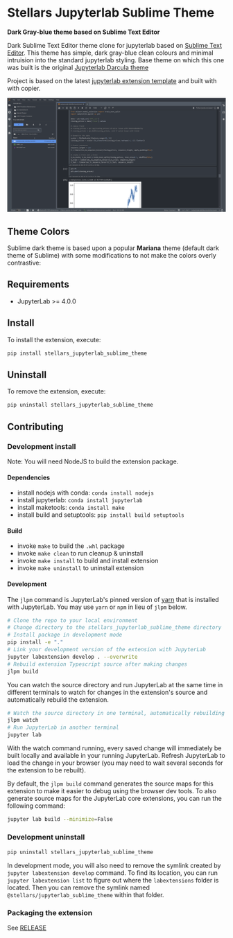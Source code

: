 # Stellars Jupyterlab Sublime Theme

<!-- [![Github Actions Status](/workflows/Build/badge.svg)](/actions/workflows/build.yml) -->

**Dark Gray-blue theme based on Sublime Text Editor**

Dark Sublime Text Editor theme clone for jupyterlab based on [Sublime Text Editor](https://www.sublimetext.com).
This theme has simple, dark gray-blue clean colours and minimal intruision into the standard jupyterlab styling.
Base theme on which this one was built is the original [Jupyterlab Darcula theme](https://github.com/telamonian/theme-darcula)

Project is based on the latest [jupyterlab extension template](https://github.com/jupyterlab/extension-template) and built with with copier.

![](https://github.com/stellarshenson/jupyterlab_stellars_sublime_theme/blob/master/screenshot-stellars-sublime.png?raw=true)

## Theme Colors

Sublime dark theme is based upon a popular __Mariana__ theme (default dark theme of Sublime) with some modifications to not make the colors overly contrastive:

## Requirements

- JupyterLab >= 4.0.0

## Install

To install the extension, execute:

```bash
pip install stellars_jupyterlab_sublime_theme
```

## Uninstall

To remove the extension, execute:

```bash
pip uninstall stellars_jupyterlab_sublime_theme
```

## Contributing

### Development install

Note: You will need NodeJS to build the extension package.

#### Dependencies
- install nodejs with conda: `conda install nodejs`
- install jupyterlab: `conda install jupyterlab`
- install maketools: `conda install make`
- install build and setuptools: `pip install build setuptools`

#### Build

- invoke `make` to build the `.whl` package
- invoke `make clean` to run cleanup & uninstall
- invoke `make install` to build and install extension 
- invoke `make uninstall` to uninstall extension

#### Development

The `jlpm` command is JupyterLab's pinned version of
[yarn](https://yarnpkg.com/) that is installed with JupyterLab. You may use
`yarn` or `npm` in lieu of `jlpm` below.

```bash
# Clone the repo to your local environment
# Change directory to the stellars_jupyterlab_sublime_theme directory
# Install package in development mode
pip install -e "."
# Link your development version of the extension with JupyterLab
jupyter labextension develop . --overwrite
# Rebuild extension Typescript source after making changes
jlpm build
```

You can watch the source directory and run JupyterLab at the same time in different terminals to watch for changes in the extension's source and automatically rebuild the extension.

```bash
# Watch the source directory in one terminal, automatically rebuilding when needed
jlpm watch
# Run JupyterLab in another terminal
jupyter lab
```

With the watch command running, every saved change will immediately be built locally and available in your running JupyterLab. Refresh JupyterLab to load the change in your browser (you may need to wait several seconds for the extension to be rebuilt).

By default, the `jlpm build` command generates the source maps for this extension to make it easier to debug using the browser dev tools. To also generate source maps for the JupyterLab core extensions, you can run the following command:

```bash
jupyter lab build --minimize=False
```

### Development uninstall

```bash
pip uninstall stellars_jupyterlab_sublime_theme
```

In development mode, you will also need to remove the symlink created by `jupyter labextension develop`
command. To find its location, you can run `jupyter labextension list` to figure out where the `labextensions`
folder is located. Then you can remove the symlink named `@stellars/jupyterlab_sublime_theme` within that folder.

### Packaging the extension

See [RELEASE](RELEASE.md)
